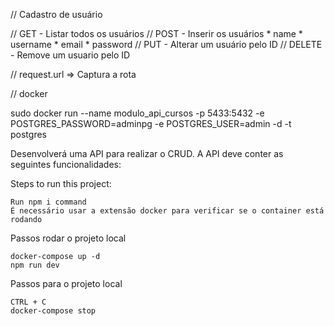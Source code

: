 // Cadastro de usuário

// GET - Listar todos os usuários
// POST - Inserir os usuários
          * name
          * username
          * email
          * password
// PUT - Alterar um usuário pelo ID
// DELETE - Remove um usuario pelo ID

// request.url => Captura a rota

// docker

sudo docker run --name modulo_api_cursos -p 5433:5432 -e POSTGRES_PASSWORD=adminpg -e POSTGRES_USER=admin -d -t postgres

Desenvolverá uma API para realizar o CRUD. A API deve conter as seguintes funcionalidades:

Steps to run this project:

    Run npm i command
    É necessário usar a extensão docker para verificar se o container está rodando

Passos rodar o projeto local

    docker-compose up -d
    npm run dev 

Passos para o projeto local

    CTRL + C
    docker-compose stop
